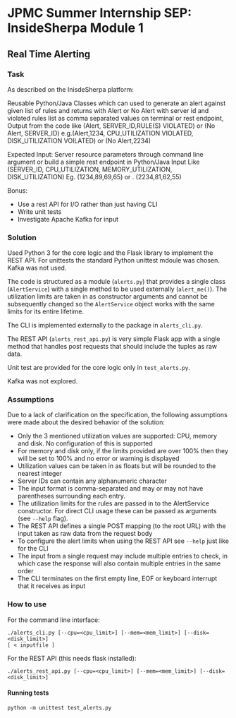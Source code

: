 # JPMC Summer Internship SEP: InsideSherpa Module 1
## Real Time Alerting

### Task

As described on the InisdeSherpa platform:

Reusable Python/Java Classes which can used to generate an alert against given 
list of rules and returns with Alert or No Alert with server id and violated 
rules list as comma separated values on terminal or rest endpoint,
Output from the code like (Alert, SERVER_ID,RULE(S) VIOLATED) or 
(No Alert, SERVER_ID)
e.g.(Alert,1234, CPU_UTILIZATION VIOLATED, DISK_UTILIZATION VOILATED) or 
(No Alert,2234) 

Expected Input:
Server resource parameters through command line argument or build a simple 
rest endpoint in Python/Java
Input Like (SERVER_ID, CPU_UTILIZATION, MEMORY_UTILIZATION, DISK_UTILIZATION)
Eg. (1234,89,69,65) or . (2234,81,62,55)

Bonus:
- Use a rest API for I/O rather than just having CLI
- Write unit tests
- Investigate Apache Kafka for input 

### Solution

Used Python 3 for the core logic and the Flask library to implement the REST 
API. For unittests the standard Python unittest mdoule was chosen. Kafka was 
not used.

The code is structured as a module (`alerts.py`) that provides a single class 
(`AlertService`) with a single method to be used externally (`alert_me()`).
The utilization limits are taken in as constructor arguments and cannot be 
subsequently changed so the `AlertService` object works with the same limits 
for its entire lifetime.

The CLI is implemented externally to the package in `alerts_cli.py`.

The REST API (`alerts_rest_api.py`) is very simple Flask app with a single 
method that handles post requests that should include the tuples as raw data. 

Unit test are provided for the core logic only in `test_alerts.py`.

Kafka was not explored.

### Assumptions

Due to a lack of clarification on the specification, the following assumptions 
were made about the desired behavior of the solution:

* Only the 3 mentioned utilization values are supported: CPU, memory and disk. 
No configuration of this is supported
* For memory and disk only, if the limits provided are over 100% then they 
will be set to 100% and no error or warning is displayed
* Utilization values can be taken in as floats but will be rounded to the 
nearest integer
* Server IDs can contain any alphanumeric character
* The input format is comma-separated and may or may not have parentheses 
surrounding each entry.
* The utilization limits for the rules are passed in to the AlertService 
constructor. For direct CLI usage these can be passed as arguments (see 
`--help` flag).
* The REST API defines a single POST mapping (to the root URL) with the input 
taken as raw data from the request body
* To configure the alert limits when using the REST API see `--help` just like 
for the CLI
* The input from a single request may include multiple entries to check, in 
which case the response will also contain multiple entries in the same order
* The CLI terminates on the first empty line, EOF or keyboard interrupt that 
it receives as input

### How to use

For the command line interface:

```
./alerts_cli.py [--cpu=<cpu_limit>] [--mem=<mem_limit>] [--disk=<disk_limit>] 
[ < inputfile ]
```

For the REST API (this needs flask installed):

```
./alerts_rest_api.py [--cpu=<cpu_limit>] [--mem=<mem_limit>] [--disk=<disk_limit>]
```

#### Running tests

```
python -m unittest test_alerts.py
```
